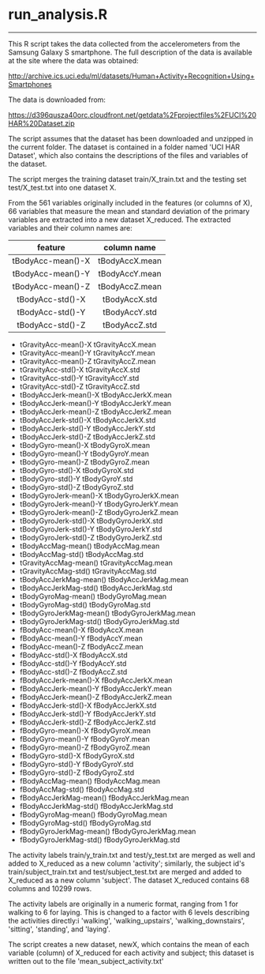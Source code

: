 # run_analysis.R
-----------------
This R script takes the data collected from the accelerometers from the Samsung Galaxy S smartphone. The full description of the data is available at the site where the data was obtained:

http://archive.ics.uci.edu/ml/datasets/Human+Activity+Recognition+Using+Smartphones 

The data is downloaded from:

https://d396qusza40orc.cloudfront.net/getdata%2Fprojectfiles%2FUCI%20HAR%20Dataset.zip

The script assumes that the dataset has been downloaded and unzipped in the current folder. The dataset is contained in a folder named 'UCI HAR Dataset', which also contains the descriptions of the files and variables of the dataset.

The script merges the training dataset train/X_train.txt and the testing set test/X_test.txt into one dataset X. 

From the 561 variables originally included in the features (or columns of X), 66 variables that measure the mean and standard deviation of the primary variables are extracted into a new dataset X_reduced. The extracted variables and their column names are:

feature | column name
:------:|:-----------:
tBodyAcc-mean()-X | tBodyAccX.mean 
tBodyAcc-mean()-Y | tBodyAccY.mean 
tBodyAcc-mean()-Z | tBodyAccZ.mean
tBodyAcc-std()-X | tBodyAccX.std
tBodyAcc-std()-Y | tBodyAccY.std
tBodyAcc-std()-Z | tBodyAccZ.std
* tGravityAcc-mean()-X tGravityAccX.mean
* tGravityAcc-mean()-Y tGravityAccY.mean
* tGravityAcc-mean()-Z tGravityAccZ.mean
* tGravityAcc-std()-X  tGravityAccX.std
* tGravityAcc-std()-Y  tGravityAccY.std
* tGravityAcc-std()-Z  tGravityAccZ.std
* tBodyAccJerk-mean()-X tBodyAccJerkX.mean
* tBodyAccJerk-mean()-Y tBodyAccJerkY.mean
* tBodyAccJerk-mean()-Z tBodyAccJerkZ.mean
* tBodyAccJerk-std()-X  tBodyAccJerkX.std
* tBodyAccJerk-std()-Y  tBodyAccJerkY.std
* tBodyAccJerk-std()-Z  tBodyAccJerkZ.std
* tBodyGyro-mean()-X    tBodyGyroX.mean
* tBodyGyro-mean()-Y    tBodyGyroY.mean
* tBodyGyro-mean()-Z    tBodyGyroZ.mean 
* tBodyGyro-std()-X	tBodyGyroX.std
* tBodyGyro-std()-Y	tBodyGyroY.std
* tBodyGyro-std()-Z	tBodyGyroZ.std
* tBodyGyroJerk-mean()-X tBodyGyroJerkX.mean
* tBodyGyroJerk-mean()-Y tBodyGyroJerkY.mean
* tBodyGyroJerk-mean()-Z tBodyGyroJerkZ.mean
* tBodyGyroJerk-std()-X  tBodyGyroJerkX.std
* tBodyGyroJerk-std()-Y  tBodyGyroJerkY.std
* tBodyGyroJerk-std()-Z  tBodyGyroJerkZ.std
* tBodyAccMag-mean()     tBodyAccMag.mean
* tBodyAccMag-std()	 tBodyAccMag.std
* tGravityAccMag-mean()  tGravityAccMag.mean
* tGravityAccMag-std()   tGravityAccMag.std
* tBodyAccJerkMag-mean() tBodyAccJerkMag.mean
* tBodyAccJerkMag-std()  tBodyAccJerkMag.std
* tBodyGyroMag-mean()    tBodyGyroMag.mean
* tBodyGyroMag-std()     tBodyGyroMag.std
* tBodyGyroJerkMag-mean() tBodyGyroJerkMag.mean
* tBodyGyroJerkMag-std()  tBodyGyroJerkMag.std 
* fBodyAcc-mean()-X       fBodyAccX.mean
* fBodyAcc-mean()-Y	  fBodyAccY.mean
* fBodyAcc-mean()-Z	  fBodyAccZ.mean
* fBodyAcc-std()-X	  fBodyAccX.std
* fBodyAcc-std()-Y	  fBodyAccY.std
* fBodyAcc-std()-Z	  fBodyAccZ.std
* fBodyAccJerk-mean()-X   fBodyAccJerkX.mean
* fBodyAccJerk-mean()-Y   fBodyAccJerkY.mean
* fBodyAccJerk-mean()-Z   fBodyAccJerkZ.mean
* fBodyAccJerk-std()-X	  fBodyAccJerkX.std
* fBodyAccJerk-std()-Y	  fBodyAccJerkY.std
* fBodyAccJerk-std()-Z	  fBodyAccJerkZ.std
* fBodyGyro-mean()-X 	  fBodyGyroX.mean
* fBodyGyro-mean()-Y	  fBodyGyroY.mean
* fBodyGyro-mean()-Z	  fBodyGyroZ.mean
* fBodyGyro-std()-X	  fBodyGyroX.std
* fBodyGyro-std()-Y	  fBodyGyroY.std
* fBodyGyro-std()-Z	  fBodyGyroZ.std	
* fBodyAccMag-mean()	  fBodyAccMag.mean
* fBodyAccMag-std()       fBodyAccMag.std
* fBodyAccJerkMag-mean() fBodyAccJerkMag.mean
* fBodyAccJerkMag-std()  fBodyAccJerkMag.std
* fBodyGyroMag-mean()    fBodyGyroMag.mean
* fBodyGyroMag-std()   fBodyGyroMag.std
* fBodyGyroJerkMag-mean() fBodyGyroJerkMag.mean
* fBodyGyroJerkMag-std() fBodyGyroJerkMag.std

The activity labels train/y_train.txt and test/y_test.txt are merged as well and added to X_reduced as a new column 'activity'; similarly, the subject id's train/subject_train.txt and test/subject_test.txt are merged and added to X_reduced as a new column 'subject'. The dataset X_reduced contains 68 columns and 10299 rows.

The activity labels are originally in a numeric format, ranging from 1 for walking to 6 for laying. This is changed to a factor with 6 levels describing the activities directly:i 'walking', 'walking_upstairs', 'walking_downstairs', 'sitting', 'standing', and 'laying'.  

The script creates a new dataset, newX, which contains the mean of each variable (column) of X_reduced for each activity and subject; this dataset is written out to the file 'mean_subject_activity.txt'


